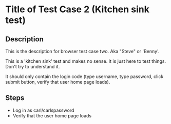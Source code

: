 # Title of Test Case 2 (Kitchen sink test)

## Description

This is the description for browser test case two. Aka "Steve" or 'Benny'.

This is a 'kitchen sink' test and makes no sense. It is just here to test things. Don't try to understand it.

It should only contain the login code (type username, type password, click submit button, verify
that user home page loads).

## Steps

- Log in as carl/carlspassword
- Verify that the user home page loads
